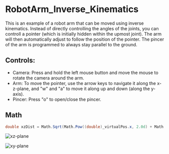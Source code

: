 # RobotArm_Inverse_Kinematics
This is an example of a robot arm that can be moved using inverse kinematics. Instead of directly controlling the angles of the joints, you can controll a pointer (which is initially hidden within the upmost joint). The arm will then automatically adjust to follow the position of the pointer. The pincer of the arm is programmed to always stay parallel to the ground.

## Controls:

* Camera: Press and hold the left mouse button and move the mouse to rotate the camera around the arm.
* Arm: To move the pointer, use the arrow keys to navigate it along the x-z-plane, and "w" and "a" to move it along up and down (along the y-axis).
* Pincer: Press "o" to open/close the pincer.

## Math
```csharp
double xzDist = Math.Sqrt(Math.Pow((double)_virtualPos.x, 2.0d) + Math.Pow((double)_virtualPos.z, 2.0d));
```

![xz-plane](/Assets/xz-plane.png "xz-plane")

![xy-plane](/Assets/xy-plane.png "xy-plane")
